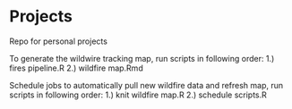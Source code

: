 # Projects
Repo for personal projects

To generate the wildwire tracking map, run scripts in following order:
1.) fires pipeline.R
2.) wildfire map.Rmd

Schedule jobs to automatically pull new wildfire data and refresh map, run scripts in following order:
1.) knit wildfire map.R
2.) schedule scripts.R
